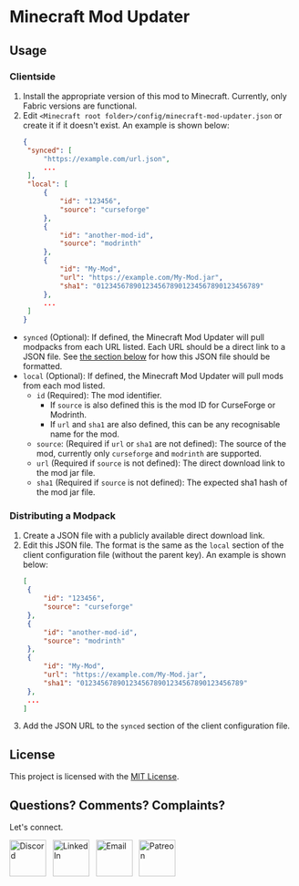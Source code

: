 # Minecraft Mod Updater

## Usage

### Clientside

1. Install the appropriate version of this mod to Minecraft. Currently, only Fabric versions are functional.
1. Edit `<Minecraft root folder>/config/minecraft-mod-updater.json` or create it if it doesn't exist. An example is shown below:
   ```json
   {
   	"synced": [
   		"https://example.com/url.json",
   		...
   	],
   	"local": [
   		{
   			"id": "123456",
   			"source": "curseforge"
   		},
   		{
   			"id": "another-mod-id",
   			"source": "modrinth"
   		},
   		{
   			"id": "My-Mod",
   			"url": "https://example.com/My-Mod.jar",
   			"sha1": "0123456789012345678901234567890123456789"
   		},
   		...
   	]
   }
   ```

* `synced` (Optional): If defined, the Minecraft Mod Updater will pull modpacks from each URL listed. Each URL should be
  a direct link to a JSON
  file. See [the section below](#distributing-a-modpack) for how this JSON file should be formatted.
* `local` (Optional): If defined, the Minecraft Mod Updater will pull mods from each mod listed.
    * `id` (Required): The mod identifier.
        * If `source` is also defined this is the mod ID for CurseForge or Modrinth.
        * If `url` and `sha1` are also defined, this can be any recognisable name for the mod.
    * `source`: (Required if `url` or `sha1` are not defined): The source of the mod, currently only `curseforge`
      and `modrinth` are supported.
    * `url` (Required if `source` is not defined): The direct download link to the mod jar file.
    * `sha1` (Required if `source` is not defined): The expected sha1 hash of the mod jar file.

### Distributing a Modpack

1. Create a JSON file with a publicly available direct download link.
1. Edit this JSON file. The format is the same as the `local` section of the client configuration file (without the parent key). An example is shown below:
   ```json
   [
   	{
   		"id": "123456",
   		"source": "curseforge"
   	},
   	{
   		"id": "another-mod-id",
   		"source": "modrinth"
   	},
   	{
   		"id": "My-Mod",
   		"url": "https://example.com/My-Mod.jar",
   		"sha1": "0123456789012345678901234567890123456789"
   	},
   	...
   ]
   ```
1. Add the JSON URL to the `synced` section of the client configuration file.

## License

This project is licensed with the [MIT License](https://opensource.org/licenses/MIT).

## Questions? Comments? Complaints?

Let's connect.

<a href="https://discord.gg/PVZ2nfUaTW" target="_blank"><img src="https://github.com/jonafanho/Minecraft-Transit-Railway/blob/master/images/footer/discord.png" alt="Discord" width=64></a>
&nbsp;
<a href="https://www.linkedin.com/in/jonathanho33" target="_blank"><img src="https://github.com/jonafanho/Minecraft-Transit-Railway/blob/master/images/footer/linked_in.png" alt="LinkedIn" width=64></a>
&nbsp;
<a href="mailto:jonho.minecraft@gmail.com" target="_blank"><img src="https://github.com/jonafanho/Minecraft-Transit-Railway/blob/master/images/footer/email.png" alt="Email" width=64></a>
&nbsp;
<a href="https://www.patreon.com/minecraft_transit_railway" target="_blank"><img src="https://github.com/jonafanho/Minecraft-Transit-Railway/blob/master/images/footer/patreon.png" alt="Patreon" width=64></a>
